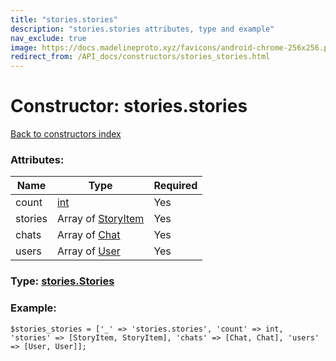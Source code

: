 ```yaml
---
title: "stories.stories"
description: "stories.stories attributes, type and example"
nav_exclude: true
image: https://docs.madelineproto.xyz/favicons/android-chrome-256x256.png
redirect_from: /API_docs/constructors/stories_stories.html
---
```

# Constructor: stories.stories  
[Back to constructors index](/API_docs/constructors/index.html)



### Attributes:

| Name     |    Type       | Required |
|----------|---------------|----------|
|count|[int](/API_docs/types/int.html) | Yes|
|stories|Array of [StoryItem](/API_docs/types/StoryItem.html) | Yes|
|chats|Array of [Chat](/API_docs/types/Chat.html) | Yes|
|users|Array of [User](/API_docs/types/User.html) | Yes|



### Type: [stories.Stories](/API_docs/types/stories.Stories.html)


### Example:

```
$stories_stories = ['_' => 'stories.stories', 'count' => int, 'stories' => [StoryItem, StoryItem], 'chats' => [Chat, Chat], 'users' => [User, User]];
```  
